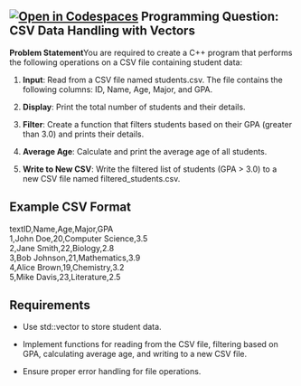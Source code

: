 [![Open in Codespaces](https://classroom.github.com/assets/launch-codespace-2972f46106e565e64193e422d61a12cf1da4916b45550586e14ef0a7c637dd04.svg)](https://classroom.github.com/open-in-codespaces?assignment_repo_id=17878729)
Programming Question: CSV Data Handling with Vectors
----------------------------------------------------

**Problem Statement**You are required to create a C++ program that performs the following operations on a CSV file containing student data:

1.  **Input**: Read from a CSV file named students.csv. The file contains the following columns: ID, Name, Age, Major, and GPA.
    
2.  **Display**: Print the total number of students and their details.
    
3.  **Filter**: Create a function that filters students based on their GPA (greater than 3.0) and prints their details.
    
4.  **Average Age**: Calculate and print the average age of all students.
    
5.  **Write to New CSV**: Write the filtered list of students (GPA > 3.0) to a new CSV file named filtered\_students.csv.
    

Example CSV Format
------------------

textID,Name,Age,Major,GPA  
1,John Doe,20,Computer Science,3.5  
2,Jane Smith,22,Biology,2.8  
3,Bob Johnson,21,Mathematics,3.9  
4,Alice Brown,19,Chemistry,3.2  
5,Mike Davis,23,Literature,2.5  



Requirements
------------

*   Use std::vector to store student data.
    
*   Implement functions for reading from the CSV file, filtering based on GPA, calculating average age, and writing to a new CSV file.
    
*   Ensure proper error handling for file operations.
